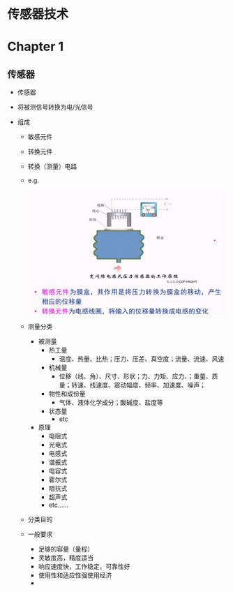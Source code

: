 # 传感器技术

# Chapter 1

## 传感器

*  传感器

  * 将被测信号转换为电/光信号

* 组成
  * 敏感元件

  * 转换元件

  * 转换（测量）电路

  * e.g.

    ![image-20200224143612069](SensorTechnology/image-20200224143612069.png)

  * 测量分类

    * 被测量
      * 热工量
        * 温度、热量、比热；压力、压差、真空度；流量、流速、风速
      * 机械量
        * 位移（线、角）、尺寸、形状；力、力矩、应力、；重量、质量；转速、线速度、震动幅度、频率、加速度、噪声；
      * 物性和成份量
        * 气体、液体化学成分；酸碱度、盐度等
      * 状态量
        * etc
    * 原理
      * 电阻式
      * 光电式
      * 电感式
      * 谐振式
      * 电容式
      * 霍尔式
      * 阻抗式
      * 超声式
      * etc……

  * 分类目的

  * 一般要求

    * 足够的容量（量程）
    * 灵敏度高，精度适当
    * 响应速度快，工作稳定，可靠性好
    * 使用性和适应性强使用经济
    * 

